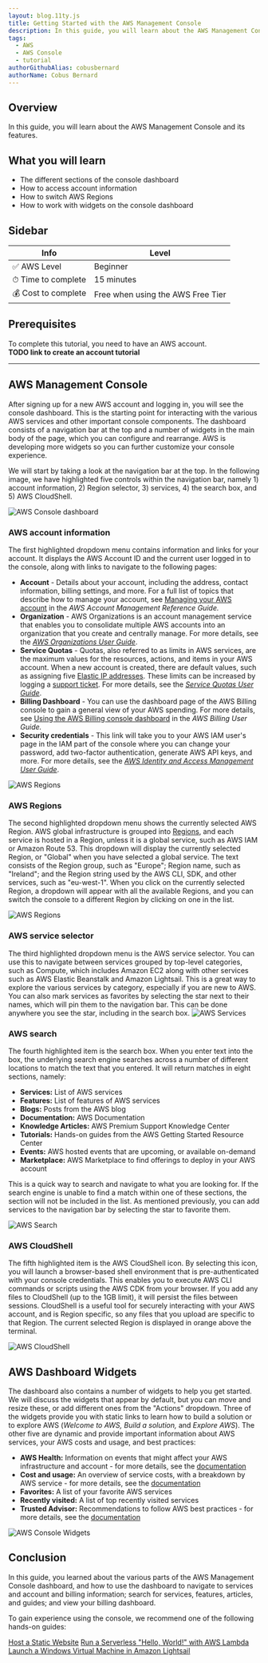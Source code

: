 ```yaml
---
layout: blog.11ty.js
title: Getting Started with the AWS Management Console
description: In this guide, you will learn about the AWS Management Console and its features.
tags:
  - AWS
  - AWS Console
  - tutorial
authorGithubAlias: cobusbernard
authorName: Cobus Bernard
---
```


## Overview

In this guide, you will learn about the AWS Management Console and its features.

## What you will learn

- The different sections of the console dashboard
- How to access account information
- How to switch AWS Regions
- How to work with widgets on the console dashboard

## Sidebar

| Info                | Level                                  |
| ------------------- | -------------------------------------- |
| ✅ AWS Level        | Beginner                               |
| ⏱ Time to complete  | 15 minutes                                 |
| 💰 Cost to complete | Free when using the AWS Free Tier |

## Prerequisites

To complete this tutorial, you need to have an AWS account.  
  **TODO link to create an account tutorial**

---

## AWS Management Console

After signing up for a new AWS account and logging in, you will see the console dashboard. This is the starting point for interacting with the various AWS services and other important console components. The dashboard consists of a navigation bar at the top and a number of widgets in the main body of the page, which you can configure and rearrange. AWS is developing more widgets so you can further customize your console experience. 

We will start by taking a look at the navigation bar at the top. In the following image, we have highlighted five controls within the navigation bar, namely 1) account information, 2) Region selector, 3) services, 4) the search box, and 5) AWS CloudShell.  

![AWS Console dashboard](./images/aws_console_nav_highlights.png)

### AWS account information

The first highlighted dropdown menu contains information and links for your account. It displays the AWS Account ID and the current user logged in to the console, along with links to navigate to the following pages:

- **Account** - Details about your account, including the address, contact information, billing settings, and more. For a full list of topics that describe how to manage your account, see [Managing your AWS account](https://docs.aws.amazon.com/accounts/latest/reference/managing-accounts.html) in the *AWS Account Management Reference Guide.*
- **Organization** - AWS Organizations is an account management service that enables you to consolidate multiple AWS accounts into an organization that you create and centrally manage. For more details, see the [*AWS Organizations User Guide*](https://docs.aws.amazon.com/organizations/latest/userguide/orgs_introduction.html).
- **Service Quotas** - Quotas, also referred to as limits in AWS services, are the maximum values for the resources, actions, and items in your AWS account. When a new account is created, there are default values, such as assigning five [Elastic IP addresses](https://docs.aws.amazon.com/AWSEC2/latest/UserGuide/elastic-ip-addresses-eip.html). These limits can be increased by logging a [support ticket](https://docs.aws.amazon.com/servicequotas/latest/userguide/request-quota-increase.html). For more details, see the [*Service Quotas User Guide*](https://docs.aws.amazon.com/servicequotas/latest/userguide/intro.html).
- **Billing Dashboard** - You can use the dashboard page of the AWS Billing console to gain a general view of your AWS spending. For more details, see [Using the AWS Billing console dashboard](https://docs.aws.amazon.com/awsaccountbilling/latest/aboutv2/view-billing-dashboard.html) in the *AWS Billing User Guide.*
- **Security credentials** - This link will take you to your AWS IAM user's page in the IAM part of the console where you can change your password, add two-factor authentication, generate AWS API keys, and more. For more details, see the [*AWS Identity and Access Management
User Guide*](https://docs.aws.amazon.com/IAM/latest/UserGuide/introduction.html).

![AWS Regions](./images/aws_account_dropdown.png)

### AWS Regions

The second highlighted dropdown menu shows the currently selected AWS Region. AWS global infrastructure is grouped into [Regions](https://aws.amazon.com/about-aws/global-infrastructure/regions_az/), and each service is hosted in a Region, unless it is a global service, such as AWS IAM or Amazon Route 53. This dropdown will display the currently selected Region, or "Global" when you have selected a global service. The text consists of the Region group, such as "Europe"; Region name, such as "Ireland"; and the Region string used by the AWS CLI, SDK, and other services, such as "eu-west-1". When you click on the currently selected Region, a dropdown will appear with all the available Regions, and you can switch the console to a different Region by clicking on one in the list.

![AWS Regions](./images/aws_region_dropdown.png)

### AWS service selector

The third highlighted dropdown menu is the AWS service selector. You can use this to navigate between services grouped by top-level categories, such as Compute, which includes Amazon EC2 along with other services such as AWS Elastic Beanstalk and Amazon Lightsail. This is a great way to explore the various services by category, especially if you are new to AWS. You can also mark services as favorites by selecting the star next to their names, which will pin them to the navigation bar. This can be done anywhere you see the star, including in the search box.
![AWS Services](./images/aws_services.png)

### AWS search

The fourth highlighted item is the search box. When you enter text into the box, the underlying search engine searches across a number of different locations to match the text that you entered. It will return matches in eight sections, namely:

- **Services:** List of AWS services
- **Features:** List of features of AWS services
- **Blogs:** Posts from the AWS blog
- **Documentation:** AWS Documentation
- **Knowledge Articles:** AWS Premium Support Knowledge Center
- **Tutorials:** Hands-on guides from the AWS Getting Started Resource Center
- **Events:** AWS hosted events that are upcoming, or available on-demand
- **Marketplace:** AWS Marketplace to find offerings to deploy in your AWS account

This is a quick way to search and navigate to what you are looking for. If the search engine is unable to find a match within one of these sections, the section will not be included in the list. As mentioned previously, you can add services to the navigation bar by selecting the star to favorite them.

![AWS Search](./images/aws_search.png)

### AWS CloudShell

The fifth highlighted item is the AWS CloudShell icon. By selecting this icon, you will launch a browser-based shell environment that is pre-authenticated with your console credentials. This enables you to execute AWS CLI commands or scripts using the AWS CDK from your browser. If you add any files to CloudShell (up to the 1GB limit), it will persist the files between sessions. CloudShell is a useful tool for securely interacting with your AWS account, and is Region specific, so any files that you upload are specific to that Region. The current selected Region is displayed in orange above the terminal.

![AWS CloudShell](./images/aws_cloudshell.png)

## AWS Dashboard Widgets

The dashboard also contains a number of widgets to help you get started. We will discuss the widgets that appear by default, but you can move and resize these, or add different ones from the "Actions" dropdown. Three of the widgets provide you with static links to learn how to build a solution or to explore AWS (*Welcome to AWS,* *Build a solution,* and *Explore AWS*). The other five are dynamic and provide important information about AWS services, your AWS costs and usage, and best practices:

- **AWS Health:** Information on events that might affect your AWS infrastructure and account - for more details, see the [documentation](https://docs.aws.amazon.com/health/latest/ug/what-is-aws-health.html)
- **Cost and usage:** An overview of service costs, with a breakdown by AWS service - for more details, see the [documentation](https://docs.aws.amazon.com/cur/latest/userguide/what-is-cur.html)
- **Favorites:** A list of your favorite AWS services
- **Recently visited:** A list of top recently visited services
- **Trusted Advisor:** Recommendations to follow AWS best practices - for more details, see the [documentation](https://docs.aws.amazon.com/awssupport/latest/user/trusted-advisor.html)

![AWS Console Widgets](./images/aws_console_widgets.png)

## Conclusion

In this guide, you learned about the various parts of the AWS Management Console dashboard, and how to use the dashboard to navigate to services and account and billing information; search for services, features, articles, and guides; and view your billing dashboard.

To gain experience using the console, we recommend one of the following hands-on guides:

[Host a Static Website](https://aws.amazon.com/getting-started/hands-on/host-static-website/)
[Run a Serverless "Hello, World!" with AWS Lambda](https://aws.amazon.com/getting-started/hands-on/run-serverless-code/)
[Launch a Windows Virtual Machine in Amazon Lightsail](https://aws.amazon.com/getting-started/hands-on/launch-windows-vm/)
